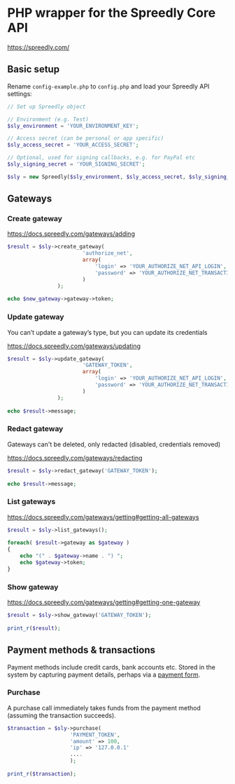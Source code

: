 # PHP wrapper for the Spreedly Core API

https://spreedly.com/

## Basic setup

Rename `config-example.php` to `config.php` and load your Spreedly API settings:

```php
// Set up Spreedly object

// Environment (e.g. Test)
$sly_environment = 'YOUR_ENVIRONMENT_KEY';

// Access secret (can be personal or app specific)
$sly_access_secret = 'YOUR_ACCESS_SECRET';

// Optional, used for signing callbacks, e.g. for PayPal etc
$sly_signing_secret = 'YOUR_SIGNING_SECRET';

$sly = new Spreedly($sly_environment, $sly_access_secret, $sly_signing_secret);
```

## Gateways

### Create gateway

https://docs.spreedly.com/gateways/adding

```php
$result = $sly->create_gateway(
						'authorize_net',
						array(
							'login' => 'YOUR_AUTHORIZE_NET_API_LOGIN',
							'password' => 'YOUR_AUTHORIZE_NET_TRANSACTION_KEY'
						)
				);
				
echo $new_gateway->gateway->token;
```

### Update gateway

You can’t update a gateway’s type, but you can update its credentials

https://docs.spreedly.com/gateways/updating

```php
$result = $sly->update_gateway(
						'GATEWAY_TOKEN',
						array(
							'login' => 'YOUR_AUTHORIZE_NET_API_LOGIN',
							'password' => 'YOUR_AUTHORIZE_NET_TRANSACTION_KEY'
						)
				);
				
echo $result->message;
```

### Redact gateway

Gateways can't be deleted, only redacted (disabled, credentials removed)

https://docs.spreedly.com/gateways/redacting

```php
$result = $sly->redact_gateway('GATEWAY_TOKEN');
				
echo $result->message;
```

### List gateways

https://docs.spreedly.com/gateways/getting#getting-all-gateways

```php
$result = $sly->list_gateways();
			
foreach( $result->gateway as $gateway )
{
	echo "(" . $gateway->name . ") ";
	echo $gateway->token;
}
```

### Show gateway

https://docs.spreedly.com/gateways/getting#getting-one-gateway

```php
$result = $sly->show_gateway('GATEWAY_TOKEN');
			
print_r($result);
```

## Payment methods & transactions

Payment methods include credit cards, bank accounts etc. Stored in the system by capturing payment details, perhaps via a [payment form](https://docs.spreedly.com/payment-methods/adding-with-redirect).

### Purchase

A purchase call immediately takes funds from the payment method (assuming the transaction succeeds).

```php
$transaction = $sly->purchase(
					'PAYMENT_TOKEN',
					'amount' => 100,
					'ip' => '127.0.0.1'
					....
					);
			
print_r($transaction);
```

